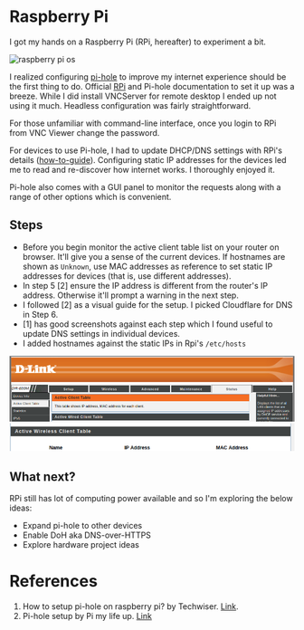 # Raspberry Pi

I got my hands on a Raspberry Pi (RPi, hereafter) to experiment a bit.

![raspberry pi os](https://www.raspberrypi.org/app/uploads/2020/05/Raspberry-Pi-OS-downloads-image-150x150-1.png)

I realized configuring [pi-hole](https://pi-hole.net/) to improve my internet experience should be the first thing to do. Official [RPi](https://www.raspberrypi.org/documentation/installation/installing-images/README.md) and Pi-hole documentation to set it up was a breeze. While I did install VNCServer for remote desktop I ended up not using it much. Headless configuration was fairly straightforward.

For those unfamiliar with command-line interface, once you login to RPi from VNC Viewer change the password. 

For devices to use Pi-hole, I had to update DHCP/DNS settings with RPi's details ([how-to-guide](https://discourse.pi-hole.net/t/how-do-i-configure-my-devices-to-use-pi-hole-as-their-dns-server/245)). Configuring static IP addresses for the devices led me to read and re-discover how internet works. I thoroughly enjoyed it.

Pi-hole also comes with a GUI panel to monitor the requests along with a range of other options which is convenient.

## Steps

- Before you begin monitor the active client table list on your router on browser. It'll give you a sense of the current devices. If hostnames are shown as `Unknown`, use MAC addresses as reference to set static IP addresses for devices (that is, use different addresses).
- In step 5 [2] ensure the IP address is different from the router's IP address. Otherwise it'll prompt a warning in the next step.
- I followed [2] as a visual guide for the setup. I picked Cloudflare for DNS in Step 6.
- [1] has good screenshots against each step which I found useful to update DNS settings in individual devices.
- I added hostnames against the static IPs in Rpi's `/etc/hosts`

![router active client table settings](../images/router-act.png)
![router active client table wireless settings](../images/router-act-wireless.png)

## What next?

RPi still has lot of computing power available and so I'm exploring the below ideas:

- Expand pi-hole to other devices
- Enable DoH aka DNS-over-HTTPS
- Explore hardware project ideas

# References

1. How to setup pi-hole on raspberry pi? by Techwiser. [Link](https://techwiser.com/how-to-set-up-pi-hole-on-raspberry-pi-4/).
2. Pi-hole setup by Pi my life up. [Link](https://pimylifeup.com/raspberry-pi-pi-hole/)
